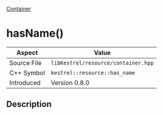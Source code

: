 [Container](index)
# hasName()
| Aspect | Value |
| --- | --- |
| Source File | `libKestrel/resource/container.hpp` |
| C++ Symbol | `kestrel::resource::has_name` |
| Introduced | Version 0.8.0 |
## Description

